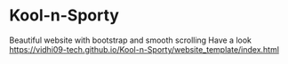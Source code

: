 # Kool-n-Sporty
Beautiful website with bootstrap and smooth scrolling
Have a look
https://vidhi09-tech.github.io/Kool-n-Sporty/website_template/index.html
